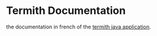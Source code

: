 # Termith Documentation
the documentation in french of the [termith java application](https://github.com/simonmeoni/termith-java). 
